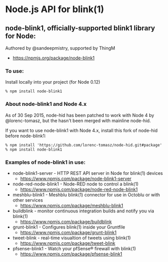 Node.js API for blink(1)
========================

## node-blink1, officially-supported blink1 library for Node:
Authored by @sandeepmistry, supported by ThingM
- https://npmjs.org/package/node-blink1

### To use:
Install locally into your project (for Node 0.12)
```
% npm install node-blink1
```

### About node-blink1 and Node 4.x
As of 30 Sep 2015, node-hid has been patched to work with Node 4 by @lorenc-tomasz,
but the hasn't been merged with mainline node-hid.

If you want to use node-blink1 with Node 4.x,
install this fork of node-hid before node-blink1:
```
% npm install 'https://github.com/lorenc-tomasz/node-hid.git#package'
% npm install node-blink1
```

### Examples of node-blink1 in use:
- node-blink1-server - HTTP REST API server in Node for blink(1) devices
  - https://www.npmjs.com/package/node-blink1-server
- node-red-node-blink1 - Node-RED node to control a blink(1)
  - https://www.npmjs.com/package/node-red-node-blink1
- meshblu-blink1 - Meshblu blink(1) connector for use in Octoblu or with other services
  - https://www.npmjs.com/package/meshblu-blink1
- buildblink - monitor continuous integration builds and notify you via blink(1)
  - https://www.npmjs.com/package/buildblink
- grunt-blink1 - Configures blink(1) inside your Gruntfile
  - https://www.npmjs.com/package/grunt-blink1  
- tweet-blink - real-time visualtion of tweets using blink(1)
  - https://www.npmjs.com/package/tweet-blink
- pfsense-blink1 - Watch your pfSense® firewall with blink(1) 
  - https://www.npmjs.com/package/pfsense-blink1


